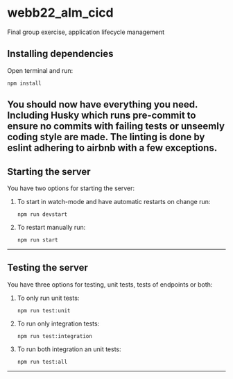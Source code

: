 # webb22_alm_cicd
Final group exercise, application lifecycle management
  
    
    
## Installing dependencies
Open terminal and run:
```
npm install
```
You should now have everything you need. Including Husky which runs pre-commit to ensure no commits with failing tests or unseemly coding style are made. The linting is done by eslint adhering to airbnb with a few exceptions.
---  
  

## Starting the server
You have two options for starting the server:
1. To start in watch-mode and have automatic restarts on change run:
    ```
    npm run devstart
    ```
2. To restart manually run:
    ```
    npm run start
    ```
---


## Testing the server
You have three options for testing, unit tests, tests of endpoints or both:

1. To only run unit tests:
    ```
    npm run test:unit
    ```
2. To run only integration tests:
    ```
    npm run test:integration
    ```
3. To run both integration an unit tests:
    ```
    npm run test:all
    ```
---
